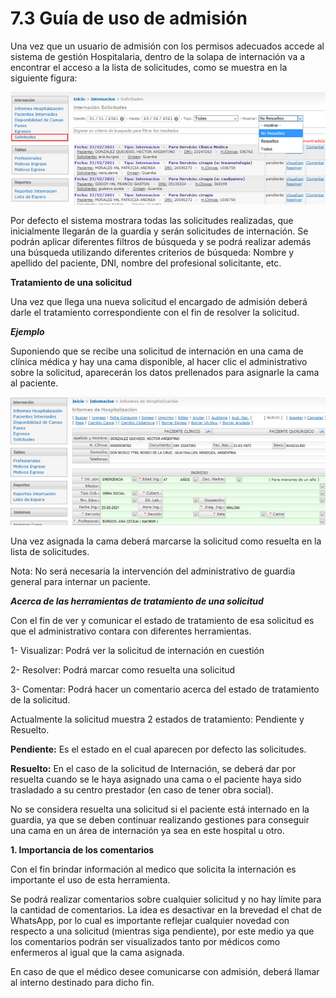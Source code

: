 # 7.3 Guía de uso de admisión

Una vez que un usuario de admisión con los permisos adecuados accede al sistema de gestión Hospitalaria, dentro de la solapa de internación va a encontrar el acceso a la lista de solicitudes, como se muestra en la siguiente figura:

![](<../.gitbook/assets/image (18).png>)

Por defecto el sistema mostrara todas las solicitudes realizadas, que inicialmente llegarán de la guardia y serán solicitudes de internación. Se podrán aplicar diferentes filtros de búsqueda y se podrá realizar además una búsqueda utilizando diferentes criterios de búsqueda: Nombre y apellido del paciente, DNI, nombre del profesional solicitante, etc.

&#x20;

**Tratamiento de una solicitud**

Una vez que llega una nueva solicitud el encargado de admisión deberá darle el tratamiento correspondiente con el fin de resolver la solicitud.

&#x20;

_**Ejemplo**_

Suponiendo que se recibe una solicitud de internación en una cama de clínica médica y hay una cama disponible, al hacer clic el administrativo sobre la solicitud, aparecerán los datos prellenados para asignarle la cama al paciente.

![](<../.gitbook/assets/image (63).png>)

Una vez asignada la cama deberá marcarse la solicitud como resuelta en la lista de solicitudes.

Nota: No será necesaria la intervención del administrativo de guardia general para internar un paciente.

_**Acerca de las herramientas de tratamiento de una solicitud**_

Con el fin de ver y comunicar el estado de tratamiento de esa solicitud es que el administrativo contara con diferentes herramientas.

1-      Visualizar: Podrá ver la solicitud de internación en cuestión

2-      Resolver: Podrá marcar como resuelta una solicitud

3-      Comentar: Podrá hacer un comentario acerca del estado de tratamiento de la solicitud.

Actualmente la solicitud muestra 2 estados de tratamiento: Pendiente y Resuelto.

**Pendiente:** Es el estado en el cual aparecen por defecto las solicitudes.

**Resuelto:** En el caso de la solicitud de Internación, se deberá dar por resuelta cuando se le haya asignado una cama o el paciente haya sido trasladado a su centro prestador (en caso de tener obra social).

No se considera resuelta una solicitud si el paciente está internado en la guardia, ya que se deben continuar realizando gestiones para conseguir una cama en un área de internación ya sea en este hospital u otro.

**1.    Importancia de los comentarios**

Con el fin brindar información al medico que solicita la internación es importante el uso de esta herramienta.

Se podrá realizar comentarios sobre cualquier solicitud y no hay límite para la cantidad de comentarios. La idea es desactivar en la brevedad el chat de WhatsApp, por lo cual es importante reflejar cualquier novedad con respecto a una solicitud (mientras siga pendiente), por este medio ya que los comentarios podrán ser visualizados tanto por médicos como enfermeros al igual que la cama asignada.

En caso de que el médico desee comunicarse con admisión, deberá llamar al interno destinado para dicho fin.
